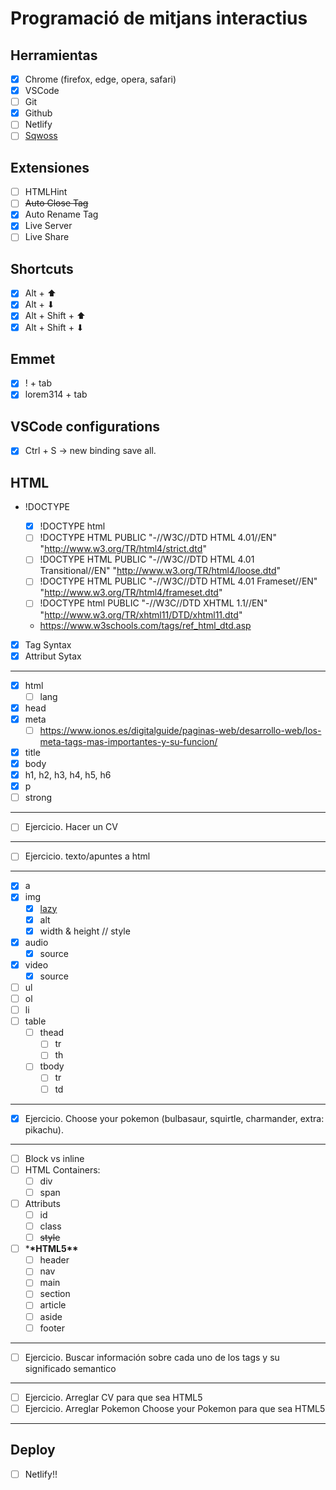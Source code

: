 # Programació de mitjans interactius

## Herramientas

- [x] Chrome (firefox, edge, opera, safari)
- [x] VSCode
- [ ] Git
- [x] Github
- [ ] Netlify
- [ ] [Sqwoss](https://squoosh.app/)

## Extensiones

- [ ] HTMLHint
- [ ] <strike>Auto Close Tag</strike>
- [x] Auto Rename Tag
- [x] Live Server
- [ ] Live Share

## Shortcuts

- [x] Alt + ⬆
- [x] Alt + ⬇
- [x] Alt + Shift + ⬆
- [x] Alt + Shift + ⬇

## Emmet

- [x] ! + tab
- [x] lorem314 + tab

## VSCode configurations

- [x] Ctrl + S -> new binding save all.

## HTML

- !DOCTYPE

  - [x] !DOCTYPE html
  - [ ] !DOCTYPE HTML PUBLIC "-//W3C//DTD HTML 4.01//EN" "http://www.w3.org/TR/html4/strict.dtd"
  - [ ] !DOCTYPE HTML PUBLIC "-//W3C//DTD HTML 4.01 Transitional//EN" "http://www.w3.org/TR/html4/loose.dtd"
  - [ ] !DOCTYPE HTML PUBLIC "-//W3C//DTD HTML 4.01 Frameset//EN" "http://www.w3.org/TR/html4/frameset.dtd"
  - [ ] !DOCTYPE html PUBLIC "-//W3C//DTD XHTML 1.1//EN" "http://www.w3.org/TR/xhtml11/DTD/xhtml11.dtd"
  - https://www.w3schools.com/tags/ref_html_dtd.asp

- [x] Tag Syntax
- [x] Attribut Sytax

---

- [x] html
  - [ ] lang
- [x] head
- [x] meta
  - [ ] https://www.ionos.es/digitalguide/paginas-web/desarrollo-web/los-meta-tags-mas-importantes-y-su-funcion/
- [x] title
- [x] body
- [x] h1, h2, h3, h4, h5, h6
- [x] p
- [ ] strong

---

- [ ] Ejercicio. Hacer un CV

---

- [ ] Ejercicio. texto/apuntes a html

---

- [x] a
- [x] img
  - [x] [lazy](https://web.dev/articles/browser-level-image-lazy-loading?hl=es-419)
  - [x] alt
  - [x] width & height // style
- [x] audio
  - [x] source
- [x] video
  - [x] source
- [ ] ul
- [ ] ol
- [ ] li
- [ ] table
  - [ ] thead
    - [ ] tr
    - [ ] th
  - [ ] tbody
    - [ ] tr
    - [ ] td

---

- [x] Ejercicio. Choose your pokemon (bulbasaur, squirtle, charmander, extra: pikachu).

---

- [ ] Block vs inline
- [ ] HTML Containers:
  - [ ] div
  - [ ] span
- [ ] Attributs
  - [ ] id
  - [ ] class
  - [ ] <strike>style</strike>
- [ ] \***\*HTML5\*\***
  - [ ] header
  - [ ] nav
  - [ ] main
  - [ ] section
  - [ ] article
  - [ ] aside
  - [ ] footer

---

- [ ] Ejercicio. Buscar información sobre cada uno de los tags y su significado semantico

---

- [ ] Ejercicio. Arreglar CV para que sea HTML5
- [ ] Ejercicio. Arreglar Pokemon Choose your Pokemon para que sea HTML5

---

## Deploy

- [ ] Netlify!!
